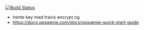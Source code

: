 [![Build Status](https://travis-ci.com/guberArmin/eksamen-infrastructure.svg?token=m6BpjWymm3UWnZ6QxDwC&branch=main)](https://travis-ci.com/guberArmin/eksamen-infrastructure)

- hente key med travis encrypt og 
- https://docs.opsgenie.com/docs/opsgenie-quick-start-guide